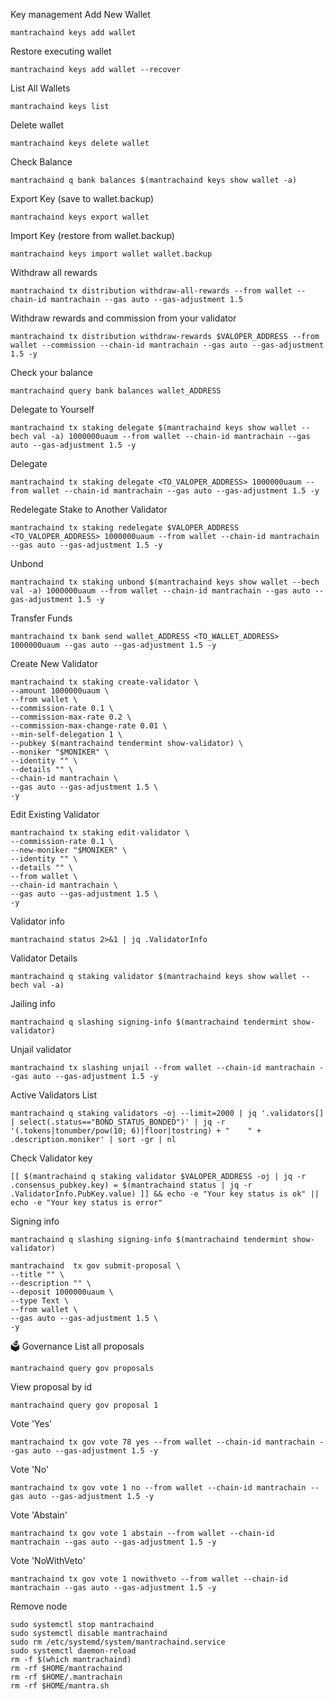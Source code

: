 Key management
Add New Wallet
```
mantrachaind keys add wallet
```
Restore executing wallet
```
mantrachaind keys add wallet --recover
```
List All Wallets
```
mantrachaind keys list
```
Delete wallet
```
mantrachaind keys delete wallet
```
Check Balance
```
mantrachaind q bank balances $(mantrachaind keys show wallet -a)
```
Export Key (save to wallet.backup)
```
mantrachaind keys export wallet
```
Import Key (restore from wallet.backup)
```
mantrachaind keys import wallet wallet.backup
```
Withdraw all rewards
```
mantrachaind tx distribution withdraw-all-rewards --from wallet --chain-id mantrachain --gas auto --gas-adjustment 1.5
```
Withdraw rewards and commission from your validator
```
mantrachaind tx distribution withdraw-rewards $VALOPER_ADDRESS --from wallet --commission --chain-id mantrachain --gas auto --gas-adjustment 1.5 -y
```
Check your balance
```
mantrachaind query bank balances wallet_ADDRESS
```
Delegate to Yourself
```
mantrachaind tx staking delegate $(mantrachaind keys show wallet --bech val -a) 1000000uaum --from wallet --chain-id mantrachain --gas auto --gas-adjustment 1.5 -y
```
Delegate
```
mantrachaind tx staking delegate <TO_VALOPER_ADDRESS> 1000000uaum --from wallet --chain-id mantrachain --gas auto --gas-adjustment 1.5 -y
```
Redelegate Stake to Another Validator
```
mantrachaind tx staking redelegate $VALOPER_ADDRESS <TO_VALOPER_ADDRESS> 1000000uaum --from wallet --chain-id mantrachain --gas auto --gas-adjustment 1.5 -y
```
Unbond
```
mantrachaind tx staking unbond $(mantrachaind keys show wallet --bech val -a) 1000000uaum --from wallet --chain-id mantrachain --gas auto --gas-adjustment 1.5 -y
```
Transfer Funds
```
mantrachaind tx bank send wallet_ADDRESS <TO_WALLET_ADDRESS> 1000000uaum --gas auto --gas-adjustment 1.5 -y
```
Create New Validator
```
mantrachaind tx staking create-validator \
--amount 1000000uaum \
--from wallet \
--commission-rate 0.1 \
--commission-max-rate 0.2 \
--commission-max-change-rate 0.01 \
--min-self-delegation 1 \
--pubkey $(mantrachaind tendermint show-validator) \
--moniker "$MONIKER" \
--identity "" \
--details "" \
--chain-id mantrachain \
--gas auto --gas-adjustment 1.5 \
-y
```
Edit Existing Validator
```
mantrachaind tx staking edit-validator \
--commission-rate 0.1 \
--new-moniker "$MONIKER" \
--identity "" \
--details "" \
--from wallet \
--chain-id mantrachain \
--gas auto --gas-adjustment 1.5 \
-y
```
Validator info
```
mantrachaind status 2>&1 | jq .ValidatorInfo
```
Validator Details
```
mantrachaind q staking validator $(mantrachaind keys show wallet --bech val -a)
```
Jailing info
```
mantrachaind q slashing signing-info $(mantrachaind tendermint show-validator)
```
Unjail validator
```
mantrachaind tx slashing unjail --from wallet --chain-id mantrachain --gas auto --gas-adjustment 1.5 -y
```
Active Validators List
```
mantrachaind q staking validators -oj --limit=2000 | jq '.validators[] | select(.status=="BOND_STATUS_BONDED")' | jq -r '(.tokens|tonumber/pow(10; 6)|floor|tostring) + " 	 " + .description.moniker' | sort -gr | nl
```
Check Validator key
```
[[ $(mantrachaind q staking validator $VALOPER_ADDRESS -oj | jq -r .consensus_pubkey.key) = $(mantrachaind status | jq -r .ValidatorInfo.PubKey.value) ]] && echo -e "Your key status is ok" || echo -e "Your key status is error"
```
Signing info
```
mantrachaind q slashing signing-info $(mantrachaind tendermint show-validator)
```
```
mantrachaind  tx gov submit-proposal \
--title "" \
--description "" \
--deposit 1000000uaum \
--type Text \
--from wallet \
--gas auto --gas-adjustment 1.5 \
-y
```
🗳 Governance
List all proposals
```
mantrachaind query gov proposals
```
View proposal by id
```
mantrachaind query gov proposal 1
```
Vote 'Yes'
```
mantrachaind tx gov vote 78 yes --from wallet --chain-id mantrachain --gas auto --gas-adjustment 1.5 -y
```
Vote 'No'
```
mantrachaind tx gov vote 1 no --from wallet --chain-id mantrachain --gas auto --gas-adjustment 1.5 -y
```
Vote 'Abstain'
```
mantrachaind tx gov vote 1 abstain --from wallet --chain-id mantrachain --gas auto --gas-adjustment 1.5 -y
```
Vote 'NoWithVeto'
```
mantrachaind tx gov vote 1 nowithveto --from wallet --chain-id mantrachain --gas auto --gas-adjustment 1.5 -y
```
Remove node
```
sudo systemctl stop mantrachaind
sudo systemctl disable mantrachaind
sudo rm /etc/systemd/system/mantrachaind.service
sudo systemctl daemon-reload
rm -f $(which mantrachaind)
rm -rf $HOME/mantrachaind
rm -rf $HOME/.mantrachain
rm -rf $HOME/mantra.sh
```
